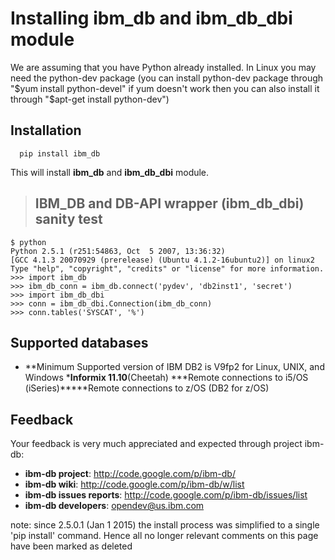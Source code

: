 # Installing ibm\_db and ibm\_db\_dbi module #

We are assuming that you have Python already installed. In Linux you may need the python-dev package (you can install python-dev package through "$yum install python-devel" if yum doesn't work then you can also install it through "$apt-get install python-dev")


## Installation ##
```
  pip install ibm_db
```

This will install **ibm\_db** and **ibm\_db\_dbi** module.

> ## IBM\_DB and DB-API wrapper (ibm\_db\_dbi) sanity test ##

```
$ python
Python 2.5.1 (r251:54863, Oct  5 2007, 13:36:32)
[GCC 4.1.3 20070929 (prerelease) (Ubuntu 4.1.2-16ubuntu2)] on linux2
Type "help", "copyright", "credits" or "license" for more information.
>>> import ibm_db
>>> ibm_db_conn = ibm_db.connect('pydev', 'db2inst1', 'secret')
>>> import ibm_db_dbi
>>> conn = ibm_db_dbi.Connection(ibm_db_conn)
>>> conn.tables('SYSCAT', '%')
```

## Supported databases ##
  * **Minimum Supported version of IBM DB2 is V9fp2 for Linux, UNIX, and Windows
  ***Informix 11.10**(Cheetah)
  ***Remote connections to i5/OS (iSeries)*****Remote connections to z/OS (DB2 for z/OS)

## Feedback ##

Your feedback is very much appreciated and expected through project ibm-db:
  * **ibm-db project**:         http://code.google.com/p/ibm-db/
  * **ibm-db wiki**:            http://code.google.com/p/ibm-db/w/list
  * **ibm-db issues reports**:  http://code.google.com/p/ibm-db/issues/list
  * **ibm-db developers**:      opendev@us.ibm.com

note: since 2.5.0.1 (Jan 1 2015) the install process was simplified to a single 'pip install' command. Hence all no longer relevant comments on this page have been marked as deleted